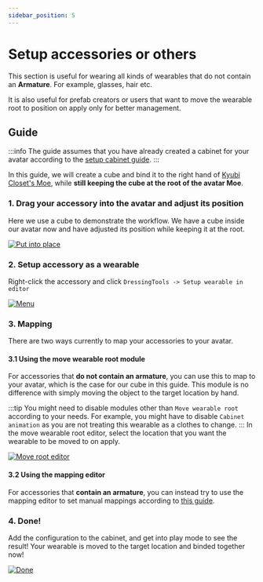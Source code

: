 ```yaml
---
sidebar_position: 5
---
```


# Setup accessories or others

This section is useful for wearing all kinds of wearables that do not contain an **Armature**. For example, glasses, hair etc.

It is also useful for prefab creators or users that want to move the wearable root to position on apply only for better management.

## Guide

:::info
The guide assumes that you have already created a cabinet for your avatar according to the [setup cabinet guide](setup-cabinet).
:::

In this guide, we will create a cube and bind it to the right hand of [Kyubi Closet's Moe](https://kyubihome.booth.pm/items/4667400), while **still keeping the cube at the root of the avatar Moe**.

### 1. Drag your accessory into the avatar and adjust its position

Here we use a cube to demonstrate the workflow. We have a cube inside our avatar now and have adjusted its position while keeping it at the root.

[![Put into place](/img/setup-moveroot-1-put-into-place.PNG)](/img/setup-moveroot-1-put-into-place.PNG)

### 2. Setup accessory as a wearable

Right-click the accessory and click `DressingTools -> Setup wearable in editor`

[![Menu](/img/setup-moveroot-2-menu.PNG)](/img/setup-moveroot-2-menu.PNG)

### 3. Mapping

There are two ways currently to map your accessories to your avatar.

#### 3.1 Using the move wearable root module

For accessories that **do not contain an armature**, you can use this to map to your avatar, which is the case for our cube in this guide.
This module is no difference with simply moving the object to the target location by hand.

:::tip
You might need to disable modules other than `Move wearable root` according to your needs. 
For example, you might have to disable `Cabinet animation` as you are not treating this wearable as a clothes to change.
:::
In the move wearable root editor, select the location that you want the wearable to be moved to on apply.

[![Move root editor](/img/setup-moveroot-3-moverooteditor.png)](/img/setup-moveroot-3-moverooteditor.png)

#### 3.2 Using the mapping editor

For accessories that **contain an armature**, you can instead try to use the mapping editor to set manual mappings according to [this guide](guides/mapping-editor.md).

### 4. Done!

Add the configuration to the cabinet, and get into play mode to see the result! Your wearable is moved to the target location and binded together now!

[![Done](/img/setup-moveroot-4-done.PNG)](/img/setup-moveroot-4-done.PNG)
